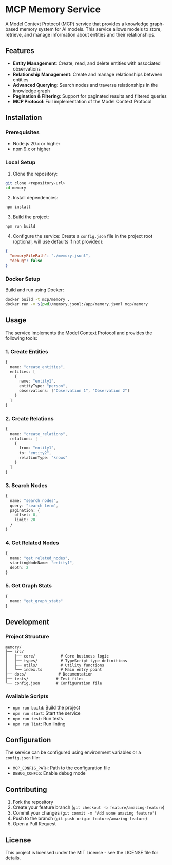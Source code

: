 # MCP Memory Service

A Model Context Protocol (MCP) service that provides a knowledge graph-based memory system for AI models. This service allows models to store, retrieve, and manage information about entities and their relationships.

## Features

- **Entity Management**: Create, read, and delete entities with associated observations
- **Relationship Management**: Create and manage relationships between entities
- **Advanced Querying**: Search nodes and traverse relationships in the knowledge graph
- **Pagination & Filtering**: Support for paginated results and filtered queries
- **MCP Protocol**: Full implementation of the Model Context Protocol

## Installation

### Prerequisites

- Node.js 20.x or higher
- npm 9.x or higher

### Local Setup

1. Clone the repository:
```bash
git clone <repository-url>
cd memory
```

2. Install dependencies:
```bash
npm install
```

3. Build the project:
```bash
npm run build
```

4. Configure the service:
Create a `config.json` file in the project root (optional, will use defaults if not provided):
```json
{
  "memoryFilePath": "./memory.jsonl",
  "debug": false
}
```

### Docker Setup

Build and run using Docker:

```bash
docker build -t mcp/memory .
docker run -v $(pwd)/memory.jsonl:/app/memory.jsonl mcp/memory
```

## Usage

The service implements the Model Context Protocol and provides the following tools:

### 1. Create Entities
```typescript
{
  name: "create_entities",
  entities: [
    {
      name: "entity1",
      entityType: "person",
      observations: ["Observation 1", "Observation 2"]
    }
  ]
}
```

### 2. Create Relations
```typescript
{
  name: "create_relations",
  relations: [
    {
      from: "entity1",
      to: "entity2",
      relationType: "knows"
    }
  ]
}
```

### 3. Search Nodes
```typescript
{
  name: "search_nodes",
  query: "search term",
  pagination: {
    offset: 0,
    limit: 20
  }
}
```

### 4. Get Related Nodes
```typescript
{
  name: "get_related_nodes",
  startingNodeName: "entity1",
  depth: 2
}
```

### 5. Get Graph Stats
```typescript
{
  name: "get_graph_stats"
}
```

## Development

### Project Structure

```
memory/
├── src/
│   ├── core/           # Core business logic
│   ├── types/          # TypeScript type definitions
│   ├── utils/          # Utility functions
│   └── index.ts        # Main entry point
├── docs/              # Documentation
├── tests/            # Test files
└── config.json       # Configuration file
```

### Available Scripts

- `npm run build`: Build the project
- `npm run start`: Start the service
- `npm run test`: Run tests
- `npm run lint`: Run linting

## Configuration

The service can be configured using environment variables or a `config.json` file:

- `MCP_CONFIG_PATH`: Path to the configuration file
- `DEBUG_CONFIG`: Enable debug mode

## Contributing

1. Fork the repository
2. Create your feature branch (`git checkout -b feature/amazing-feature`)
3. Commit your changes (`git commit -m 'Add some amazing feature'`)
4. Push to the branch (`git push origin feature/amazing-feature`)
5. Open a Pull Request

## License

This project is licensed under the MIT License - see the LICENSE file for details. 